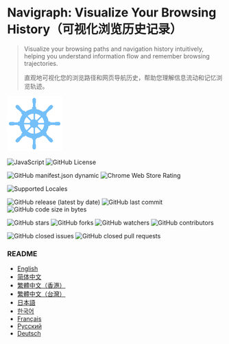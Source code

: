 Navigraph: Visualize Your Browsing History（可视化浏览历史记录）
===

> Visualize your browsing paths and navigation history intuitively, helping you understand information flow and remember browsing trajectories.
>
> 直观地可视化您的浏览路径和网页导航历史，帮助您理解信息流动和记忆浏览轨迹。

![Navigraph](images/logo-128.png)

![JavaScript](https://img.shields.io/badge/language-JavaScript-blue?style=for-the-badge&color=2196F4)
![GitHub License](https://img.shields.io/github/license/wxy/Navigraph?style=for-the-badge&color=2196F4)


![GitHub manifest.json dynamic](https://img.shields.io/github/manifest-json/manifest_version/wxy/Navigraph?style=for-the-badge&color=FFA500)
![Chrome Web Store Rating](https://img.shields.io/chrome-web-store/stars/jfjgdldpgmnhclffkkcnbhleijeopkhi?style=for-the-badge&color=FFA500)

![Supported Locales](https://img.shields.io/badge/Supported%20Locales-en|zh(CN|HK|TW)|ja|ko|fr|ru|de-blue?style=for-the-badge&color=8bc34a)

![GitHub release (latest by date)](https://img.shields.io/github/v/release/wxy/Navigraph?style=for-the-badge&color=800080)
![GitHub last commit](https://img.shields.io/github/last-commit/wxy/Navigraph?style=for-the-badge&color=800080)
![GitHub code size in bytes](https://img.shields.io/github/languages/code-size/wxy/Navigraph?style=for-the-badge&color=800080)

![GitHub stars](https://img.shields.io/github/stars/wxy/Navigraph?style=for-the-badge&color=00008B)
![GitHub forks](https://img.shields.io/github/forks/wxy/Navigraph?style=for-the-badge&color=00008B)
![GitHub watchers](https://img.shields.io/github/watchers/wxy/Navigraph?style=for-the-badge&color=00008B)
![GitHub contributors](https://img.shields.io/github/contributors/wxy/Navigraph?style=for-the-badge&color=00008B)

![GitHub closed issues](https://img.shields.io/github/issues-closed/wxy/Navigraph?style=for-the-badge&color=FF0000)
![GitHub closed pull requests](https://img.shields.io/github/issues-pr-closed/wxy/Navigraph?style=for-the-badge&color=FF0000)

### README

- [English](docs/README-en.md)
- [简体中文](docs/README-zh_CN.md)
- [繁體中文（香港）](docs/README-zh_HK.md)
- [繁體中文（台灣）](docs/README-zh_TW.md)
- [日本語](docs/README-ja.md)
- [한국어](docs/README-ko.md)
- [Français](docs/README-fr.md)
- [Русский](docs/README-ru.md)
- [Deutsch](docs/README-de.md)
